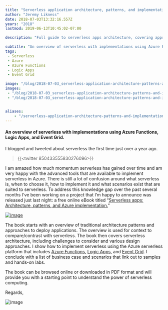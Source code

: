 ```yaml
---
title: "Serverless application architecture, patterns, and implementation"
author: "Jeremy Likness"
date: 2018-07-03T13:32:16.557Z
years: "2018"
lastmod: 2019-06-13T10:45:02-07:00

description: "Full guide to serverless apps architecture, covering approaches, patterns, business scenarios, and including guidance on how to implement using the Azure platform."

subtitle: "An overview of serverless with implementations using Azure Functions, Logic Apps, and Event Grid."
tags:
 - Serverless 
 - Azure 
 - Azure Functions 
 - Logic Apps 
 - Event Grid 

image: "/blog/2018-07-03_serverless-application-architecture-patterns-and-implementation/images/1.jpeg" 
images:
 - "/blog/2018-07-03_serverless-application-architecture-patterns-and-implementation/images/1.jpeg" 
 - "/blog/2018-07-03_serverless-application-architecture-patterns-and-implementation/images/2.gif" 


aliases:
    - "/serverless-application-architecture-patterns-and-implementation-5aaabb3acda6"
---
```


#### An overview of serverless with implementations using Azure Functions, Logic Apps, and Event Grid.

I blogged and tweeted about serverless the first time just over a year ago.

> {{<twitter 850433555830276096>}}


I am amazed how much momentum serverless has gained over time and am very happy with the advanced tools that are available to implement serverless in Azure. There is still a lot of confusion around what serverless is, when to choose it, how to implement it and what scenarios exist that are suited to serverless. To address this knowledge gap over the past several months I’ve been working on a project that I’m happy to announce was released just last night: a free online eBook titled “[Serverless apps: Architecture, patterns, and Azure implementation.](https://jlik.me/duy)”




[![image](/blog/2018-07-03_serverless-application-architecture-patterns-and-implementation/images/1.jpeg)](https://jlik.me/duy)



The book starts with an overview of traditional architecture patterns and approaches to deploy applications. The overview is used for context to compare/contrast with serverless. The book then covers serverless architecture, including challenges to consider and various design approaches. I show how to implement serverless using the Azure serverless platform that includes [Azure Functions](https://jlik.me/duz), [Logic Apps](https://jlik.me/du0), and [Event Grid](https://jlik.me/du1). I conclude with a list of business case and scenarios that link out to samples and hands-on labs.

The book can be browsed online or downloaded in PDF format and will provide you with a starting point to understand the power of serverless computing.

Regards,




![image](/blog/2018-07-03_serverless-application-architecture-patterns-and-implementation/images/2.gif)
